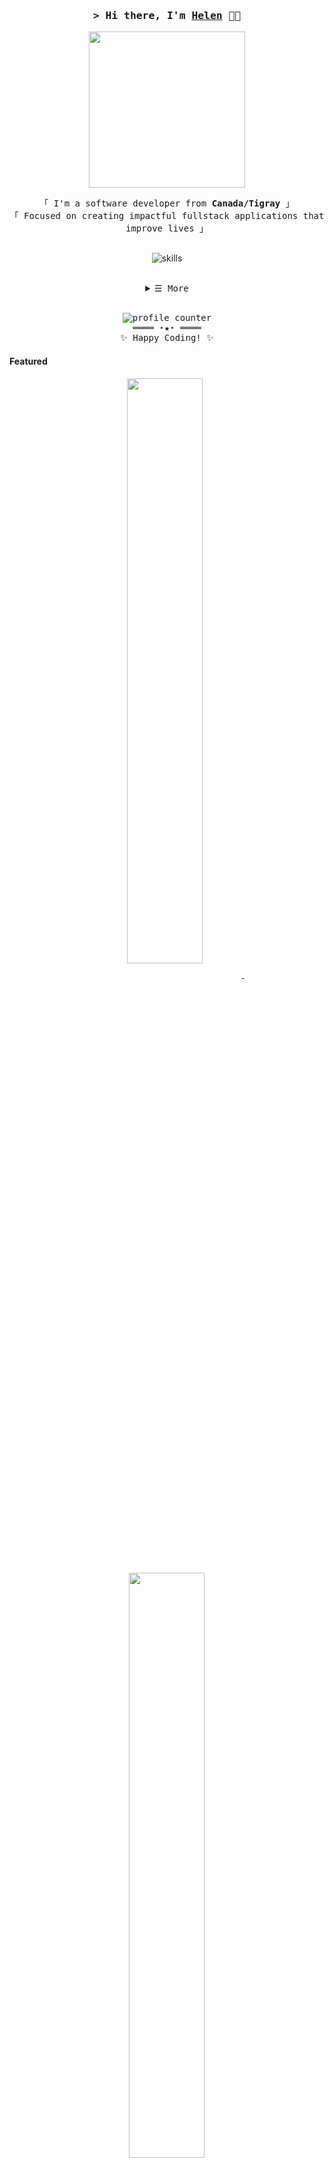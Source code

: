 <!-- https://github.com/HelenGezahegn/ -->

<!-- Title -->

<h3 align="center">
        <samp>&gt; Hi there, I'm
                <a target="_blank" href="https://heleng.vercel.app/" alt="personal website"><samp>Helen</samp></a> 👋🏾
        </samp>
</h3>
<p align="center"> 
  <img width="250" src="https://media.giphy.com/media/jIgXf4hgbHCeKiXpvt/giphy.gif">
</p>



<p align="center">
        <!-- Intro -->
        <samp>
                「 I'm a software developer from <b>Canada/Tigray</b> 」
                <br>
                「 Focused on creating impactful fullstack applications that improve lives  」
                <br>
                <br>
      </samp>
</p>

<p align="center">
  <img src="https://skillicons.dev/icons?i=python,js,html,css,react,redux,nextjs,tailwind,mongodb,express,vercel,postman,firebase,figma" alt="skills" />
</p>

<br>

<!-- Details Section -->
<details align="center">
    <summary> <samp>&#9776; More</samp></summary>
    <p align="center">
        <br>
        <!-- Activity Widget -->
        <img alt="Shahriar Shafin's GitHub Stats"
                src="https://github-readme-stats.vercel.app/api?username=HelenGezahegn&show_icons=true&theme=radical" />
        <br>
        <!-- Social Links -->
        <p>Find me on</p>
        <!-- Mail -->
        <a href="mailto:gezahegn@ualberta.ca" target="_blank"><img alt="Mail"
                src="https://img.shields.io/badge/-Mail-EA4335?style=flat-square&logo=Gmail&logoColor=white">
        </a>
        <!-- Linkedin -->
        <a href="https://www.linkedin.com/in/HelenGezahegn/" target="_blank"><img alt="Linkedin"
                src="https://img.shields.io/badge/-Linkedin-0A66C2?style=flat-square&logo=Linkedin&logoColor=white">
        </a
    </p>
</details>
<br>



  

<!-- Footer -->
<samp>
    <p align="center">
       <img src="https://komarev.com/ghpvc/?username=HelenGezahegn&color=ff69b4" alt="profile counter" />
      <br>
        ════ ⋆★⋆ ════
        <br>
       ✨ Happy Coding! ✨
    </p>
</samp>

<!-- Featured Repositories -->
#### Featured

<p align="center">
<a href="https://github.com/HelenGezahegn/social-media-app">
<img width='49%' align="center"src="https://github-readme-stats.vercel.app/api/pin/?username=HelenGezahegn&repo=social-media-app&border_color=02D892&bg_color=0D1117&title_color=C9D1D9&text_color=8B949E&icon_color=02D892" />
</a>
<span>&nbsp;</span>
<a href="https://github.com/HelenGezahegn/car-showcase">
<img width='49%' align="center"src="https://github-readme-stats.vercel.app/api/pin/?username=HelenGezahegn&repo=car-showcase&border_color=02D892&bg_color=0D1117&title_color=C9D1D9&text_color=8B949E&icon_color=02D892" />
</a>
</p>

<p align="center">
<a href="https://github.com/HelenGezahegn/job-finder">
<img width='49%' align="center"src="https://github-readme-stats.vercel.app/api/pin/?username=HelenGezahegn&repo=job-finder&border_color=02D892&bg_color=0D1117&title_color=C9D1D9&text_color=8B949E&icon_color=02D892" />
</a>
<span>&nbsp;</span>
<a href="https://github.com/AspireUni/Aspire">
<img width='49%' align="center"src="https://github-readme-stats.vercel.app/api/pin/?username=AspireUni&repo=Aspire&border_color=02D892&bg_color=0D1117&title_color=C9D1D9&text_color=8B949E&icon_color=02D892" />
</a>
</p>

<p align="center">
<a href="https://www.buymeacoffee.com/HelenGezahegn" target="_blank"><img src="https://cdn.buymeacoffee.com/buttons/default-orange.png" alt="Buy Me A Coffee" height="41" width="174"></a>
</p>

